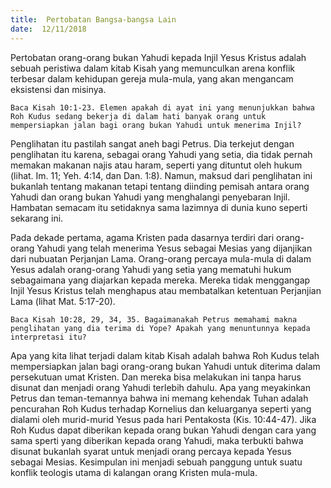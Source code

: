 ```yaml
---
title:  Pertobatan Bangsa-bangsa Lain
date:  12/11/2018
---
```


Pertobatan orang-orang bukan Yahudi kepada Injil Yesus Kristus adalah sebuah peristiwa dalam kitab Kisah yang memunculkan arena konflik terbesar dalam kehidupan gereja mula-mula, yang akan mengancam eksistensi dan misinya.

`Baca Kisah 10:1-23. Elemen apakah di ayat ini yang menunjukkan bahwa Roh Kudus sedang bekerja di dalam hati banyak orang untuk mempersiapkan jalan bagi orang bukan Yahudi untuk menerima Injil?`

Penglihatan itu pastilah sangat aneh bagi Petrus. Dia terkejut dengan penglihatan itu karena, sebagai orang Yahudi yang setia, dia tidak pernah memakan makanan najis atau haram, seperti yang dituntut oleh hukum (lihat. Im. 11; Yeh. 4:14, dan Dan. 1:8). Namun, maksud dari penglihatan ini bukanlah tentang makanan tetapi tentang diinding pemisah antara orang Yahudi dan orang bukan Yahudi yang menghalangi penyebaran Injil. Hambatan semacam itu setidaknya sama lazimnya di dunia kuno seperti sekarang ini.

Pada dekade pertama, agama Kristen pada dasarnya terdiri dari orang-orang Yahudi yang telah menerima Yesus sebagai Mesias yang dijanjikan dari nubuatan Perjanjan Lama. Orang-orang percaya mula-mula di dalam Yesus adalah orang-orang Yahudi yang setia yang mematuhi hukum sebagaimana yang diajarkan kepada mereka. Mereka tidak menggangap Injil Yesus Kristus telah menghapus atau membatalkan ketentuan Perjanjian Lama (lihat Mat. 5:17-20).

`Baca Kisah 10:28, 29, 34, 35. Bagaimanakah Petrus memahami makna penglihatan yang dia terima di Yope? Apakah yang menuntunnya kepada interpretasi itu?`

Apa yang kita lihat terjadi dalam kitab Kisah adalah bahwa Roh Kudus telah mempersiapkan jalan bagi orang-orang bukan Yahudi untuk diterima dalam persekutuan umat Kristen. Dan mereka bisa melakukan ini tanpa harus disunat dan menjadi orang Yahudi terlebih dahulu. Apa yang meyakinkan Petrus dan teman-temannya bahwa ini memang kehendak Tuhan adalah pencurahan Roh Kudus terhadap Kornelius dan keluarganya seperti yang dialami oleh murid-murid Yesus pada hari Pentakosta (Kis. 10:44-47). Jika Roh Kudus dapat diberikan kepada orang bukan Yahudi dengan cara yang sama sperti yang diberikan kepada orang Yahudi, maka terbukti bahwa disunat bukanlah syarat untuk menjadi orang percaya kepada Yesus sebagai Mesias. Kesimpulan ini menjadi sebuah panggung untuk suatu konflik teologis utama di kalangan orang Kristen mula-mula.